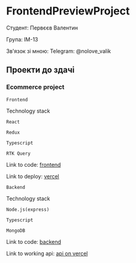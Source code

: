 # FrontendPreviewProject


Студент: Первєєв Валентин

Група: ІМ-13

Зв'язок зі мною: Telegram: @nolove_valik

## Проекти до здачі

### Ecommerce project
 ```Frontend```

Technology stack

```
React

Redux

Typescript

RTK Query
```
Link to code: [frontend](https://github.com/Valentyn13/ecommerce_frontend)

Link to deploy: [vercel](https://ecommerce-frontend-valentyn13.vercel.app/)

 ```Backend```

Technology stack

```
Node.js(express)

Typescript

MongoDB
```

Link to code: [backend](https://github.com/Valentyn13/ecommerce_backend)

Link to working api: [api on vercel](https://ecommerce-backend-opal-nine.vercel.app/)
